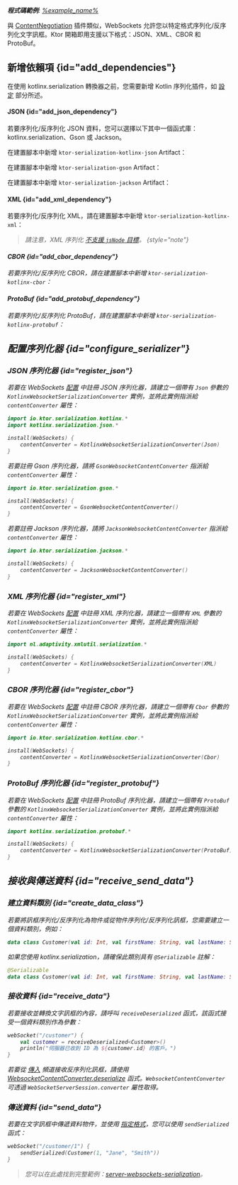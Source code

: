 [//]: # (title: Ktor 伺服器中的 WebSockets 序列化)

<show-structure for="chapter" depth="2"/>

<tldr>
<var name="example_name" value="server-websockets-serialization"/>
<p>
    <b>程式碼範例</b>:
    <a href="https://github.com/ktorio/ktor-documentation/tree/%ktor_version%/codeSnippets/snippets/%example_name%">
        %example_name%
    </a>
</p>
</tldr>

與 [ContentNegotiation](server-serialization.md) 插件類似，WebSockets 允許您以特定格式序列化/反序列化文字訊框。Ktor 開箱即用支援以下格式：JSON、XML、CBOR 和 ProtoBuf。

## 新增依賴項 {id="add_dependencies"}

在使用 kotlinx.serialization 轉換器之前，您需要新增 Kotlin 序列化插件，如 [設定](https://github.com/Kotlin/kotlinx.serialization#setup) 部分所述。

#### JSON {id="add_json_dependency"}

若要序列化/反序列化 JSON 資料，您可以選擇以下其中一個函式庫：kotlinx.serialization、Gson 或 Jackson。

<Tabs group="json-libraries">
<TabItem title="kotlinx.serialization" group-key="kotlinx">

在建置腳本中新增 `ktor-serialization-kotlinx-json` Artifact：

<var name="artifact_name" value="ktor-serialization-kotlinx-json"/>
<Tabs group="languages">
    <TabItem title="Gradle (Kotlin)" group-key="kotlin">
        <code-block lang="Kotlin" code="            implementation(&quot;io.ktor:%artifact_name%:$ktor_version&quot;)"/>
    </TabItem>
    <TabItem title="Gradle (Groovy)" group-key="groovy">
        <code-block lang="Groovy" code="            implementation &quot;io.ktor:%artifact_name%:$ktor_version&quot;"/>
    </TabItem>
    <TabItem title="Maven" group-key="maven">
        <code-block lang="XML" code="            &lt;dependency&gt;&#10;                &lt;groupId&gt;io.ktor&lt;/groupId&gt;&#10;                &lt;artifactId&gt;%artifact_name%-jvm&lt;/artifactId&gt;&#10;                &lt;version&gt;${ktor_version}&lt;/version&gt;&#10;            &lt;/dependency&gt;"/>
    </TabItem>
</Tabs>

</TabItem>
<TabItem title="Gson" group-key="gson">

在建置腳本中新增 `ktor-serialization-gson` Artifact：

<var name="artifact_name" value="ktor-serialization-gson"/>
<Tabs group="languages">
    <TabItem title="Gradle (Kotlin)" group-key="kotlin">
        <code-block lang="Kotlin" code="            implementation(&quot;io.ktor:%artifact_name%:$ktor_version&quot;)"/>
    </TabItem>
    <TabItem title="Gradle (Groovy)" group-key="groovy">
        <code-block lang="Groovy" code="            implementation &quot;io.ktor:%artifact_name%:$ktor_version&quot;"/>
    </TabItem>
    <TabItem title="Maven" group-key="maven">
        <code-block lang="XML" code="            &lt;dependency&gt;&#10;                &lt;groupId&gt;io.ktor&lt;/groupId&gt;&#10;                &lt;artifactId&gt;%artifact_name%-jvm&lt;/artifactId&gt;&#10;                &lt;version&gt;${ktor_version}&lt;/version&gt;&#10;            &lt;/dependency&gt;"/>
    </TabItem>
</Tabs>

</TabItem>
<TabItem title="Jackson" group-key="jackson">

在建置腳本中新增 `ktor-serialization-jackson` Artifact：

<var name="artifact_name" value="ktor-serialization-jackson"/>
<Tabs group="languages">
    <TabItem title="Gradle (Kotlin)" group-key="kotlin">
        <code-block lang="Kotlin" code="            implementation(&quot;io.ktor:%artifact_name%:$ktor_version&quot;)"/>
    </TabItem>
    <TabItem title="Gradle (Groovy)" group-key="groovy">
        <code-block lang="Groovy" code="            implementation &quot;io.ktor:%artifact_name%:$ktor_version&quot;"/>
    </TabItem>
    <TabItem title="Maven" group-key="maven">
        <code-block lang="XML" code="            &lt;dependency&gt;&#10;                &lt;groupId&gt;io.ktor&lt;/groupId&gt;&#10;                &lt;artifactId&gt;%artifact_name%-jvm&lt;/artifactId&gt;&#10;                &lt;version&gt;${ktor_version}&lt;/version&gt;&#10;            &lt;/dependency&gt;"/>
    </TabItem>
</Tabs>

</TabItem>
</Tabs>

#### XML {id="add_xml_dependency"}

若要序列化/反序列化 XML，請在建置腳本中新增 `ktor-serialization-kotlinx-xml`：

<var name="artifact_name" value="ktor-serialization-kotlinx-xml"/>
<Tabs group="languages">
    <TabItem title="Gradle (Kotlin)" group-key="kotlin">
        <code-block lang="Kotlin" code="            implementation(&quot;io.ktor:%artifact_name%:$ktor_version&quot;)"/>
    </TabItem>
    <TabItem title="Gradle (Groovy)" group-key="groovy">
        <code-block lang="Groovy" code="            implementation &quot;io.ktor:%artifact_name%:$ktor_version&quot;"/>
    </TabItem>
    <TabItem title="Maven" group-key="maven">
        <code-block lang="XML" code="            &lt;dependency&gt;&#10;                &lt;groupId&gt;io.ktor&lt;/groupId&gt;&#10;                &lt;artifactId&gt;%artifact_name%-jvm&lt;/artifactId&gt;&#10;                &lt;version&gt;${ktor_version}&lt;/version&gt;&#10;            &lt;/dependency&gt;"/>
    </TabItem>
</Tabs>

> 請注意，XML 序列化 [不支援 `jsNode` 目標](https://github.com/pdvrieze/xmlutil/issues/83)。
{style="note"}

#### CBOR {id="add_cbor_dependency"}

若要序列化/反序列化 CBOR，請在建置腳本中新增 `ktor-serialization-kotlinx-cbor`：

<var name="artifact_name" value="ktor-serialization-kotlinx-cbor"/>
<Tabs group="languages">
    <TabItem title="Gradle (Kotlin)" group-key="kotlin">
        <code-block lang="Kotlin" code="            implementation(&quot;io.ktor:%artifact_name%:$ktor_version&quot;)"/>
    </TabItem>
    <TabItem title="Gradle (Groovy)" group-key="groovy">
        <code-block lang="Groovy" code="            implementation &quot;io.ktor:%artifact_name%:$ktor_version&quot;"/>
    </TabItem>
    <TabItem title="Maven" group-key="maven">
        <code-block lang="XML" code="            &lt;dependency&gt;&#10;                &lt;groupId&gt;io.ktor&lt;/groupId&gt;&#10;                &lt;artifactId&gt;%artifact_name%-jvm&lt;/artifactId&gt;&#10;                &lt;version&gt;${ktor_version}&lt;/version&gt;&#10;            &lt;/dependency&gt;"/>
    </TabItem>
</Tabs>

#### ProtoBuf {id="add_protobuf_dependency"}

若要序列化/反序列化 ProtoBuf，請在建置腳本中新增 `ktor-serialization-kotlinx-protobuf`：

<var name="artifact_name" value="ktor-serialization-kotlinx-protobuf"/>
<Tabs group="languages">
    <TabItem title="Gradle (Kotlin)" group-key="kotlin">
        <code-block lang="Kotlin" code="            implementation(&quot;io.ktor:%artifact_name%:$ktor_version&quot;)"/>
    </TabItem>
    <TabItem title="Gradle (Groovy)" group-key="groovy">
        <code-block lang="Groovy" code="            implementation &quot;io.ktor:%artifact_name%:$ktor_version&quot;"/>
    </TabItem>
    <TabItem title="Maven" group-key="maven">
        <code-block lang="XML" code="            &lt;dependency&gt;&#10;                &lt;groupId&gt;io.ktor&lt;/groupId&gt;&#10;                &lt;artifactId&gt;%artifact_name%-jvm&lt;/artifactId&gt;&#10;                &lt;version&gt;${ktor_version}&lt;/version&gt;&#10;            &lt;/dependency&gt;"/>
    </TabItem>
</Tabs>

## 配置序列化器 {id="configure_serializer"}

### JSON 序列化器 {id="register_json"}

<Tabs group="json-libraries">
<TabItem title="kotlinx.serialization" group-key="kotlinx">

若要在 WebSockets [配置](server-websockets.md#configure) 中註冊 JSON 序列化器，請建立一個帶有 `Json` 參數的 `KotlinxWebsocketSerializationConverter` 實例，並將此實例指派給 `contentConverter` 屬性：

```kotlin
import io.ktor.serialization.kotlinx.*
import kotlinx.serialization.json.*

install(WebSockets) {
    contentConverter = KotlinxWebsocketSerializationConverter(Json)
}
```

</TabItem>
<TabItem title="Gson" group-key="gson">

若要註冊 Gson 序列化器，請將 `GsonWebsocketContentConverter` 指派給 `contentConverter` 屬性：
```kotlin
import io.ktor.serialization.gson.*

install(WebSockets) {
    contentConverter = GsonWebsocketContentConverter()
}
```

</TabItem>
<TabItem title="Jackson" group-key="jackson">

若要註冊 Jackson 序列化器，請將 `JacksonWebsocketContentConverter` 指派給 `contentConverter` 屬性：

```kotlin
import io.ktor.serialization.jackson.*

install(WebSockets) {
    contentConverter = JacksonWebsocketContentConverter()
}
```

</TabItem>
</Tabs>

### XML 序列化器 {id="register_xml"}

若要在 WebSockets [配置](server-websockets.md#configure) 中註冊 XML 序列化器，請建立一個帶有 `XML` 參數的 `KotlinxWebsocketSerializationConverter` 實例，並將此實例指派給 `contentConverter` 屬性：
```kotlin
import nl.adaptivity.xmlutil.serialization.*

install(WebSockets) {
    contentConverter = KotlinxWebsocketSerializationConverter(XML)
}
```

### CBOR 序列化器 {id="register_cbor"}
若要在 WebSockets [配置](server-websockets.md#configure) 中註冊 CBOR 序列化器，請建立一個帶有 `Cbor` 參數的 `KotlinxWebsocketSerializationConverter` 實例，並將此實例指派給 `contentConverter` 屬性：

```kotlin
import io.ktor.serialization.kotlinx.cbor.*

install(WebSockets) {
    contentConverter = KotlinxWebsocketSerializationConverter(Cbor)
}
```

### ProtoBuf 序列化器 {id="register_protobuf"}
若要在 WebSockets [配置](server-websockets.md#configure) 中註冊 ProtoBuf 序列化器，請建立一個帶有 `ProtoBuf` 參數的 `KotlinxWebsocketSerializationConverter` 實例，並將此實例指派給 `contentConverter` 屬性：

```kotlin
import kotlinx.serialization.protobuf.*

install(WebSockets) {
    contentConverter = KotlinxWebsocketSerializationConverter(ProtoBuf)
}
```

## 接收與傳送資料 {id="receive_send_data"}

### 建立資料類別 {id="create_data_class"}
若要將訊框序列化/反序列化為物件或從物件序列化/反序列化訊框，您需要建立一個資料類別，例如：
```kotlin
data class Customer(val id: Int, val firstName: String, val lastName: String)
```

如果您使用 kotlinx.serialization，請確保此類別具有 `@Serializable` 註解：
```kotlin
@Serializable
data class Customer(val id: Int, val firstName: String, val lastName: String)
```

### 接收資料 {id="receive_data"}
若要接收並轉換文字訊框的內容，請呼叫 `receiveDeserialized` 函式，該函式接受一個資料類別作為參數：
```kotlin
webSocket("/customer") {
    val customer = receiveDeserialized<Customer>()
    println("伺服器已收到 ID 為 ${customer.id} 的客戶。")
}
```

若要從 [傳入](server-websockets.md#api-overview) 頻道接收反序列化訊框，請使用 [WebsocketContentConverter.deserialize](https://api.ktor.io/ktor-shared/ktor-serialization/io.ktor.serialization/-websocket-content-converter/deserialize.html) 函式。`WebsocketContentConverter` 可透過 `WebSocketServerSession.converter` 屬性取得。

### 傳送資料 {id="send_data"}
若要在文字訊框中傳遞資料物件，並使用 [指定格式](#configure_serializer)，您可以使用 `sendSerialized` 函式：

```kotlin
webSocket("/customer/1") {
    sendSerialized(Customer(1, "Jane", "Smith"))
}
```

> 您可以在此處找到完整範例：[server-websockets-serialization](https://github.com/ktorio/ktor-documentation/tree/%ktor_version%/codeSnippets/snippets/server-websockets-serialization)。